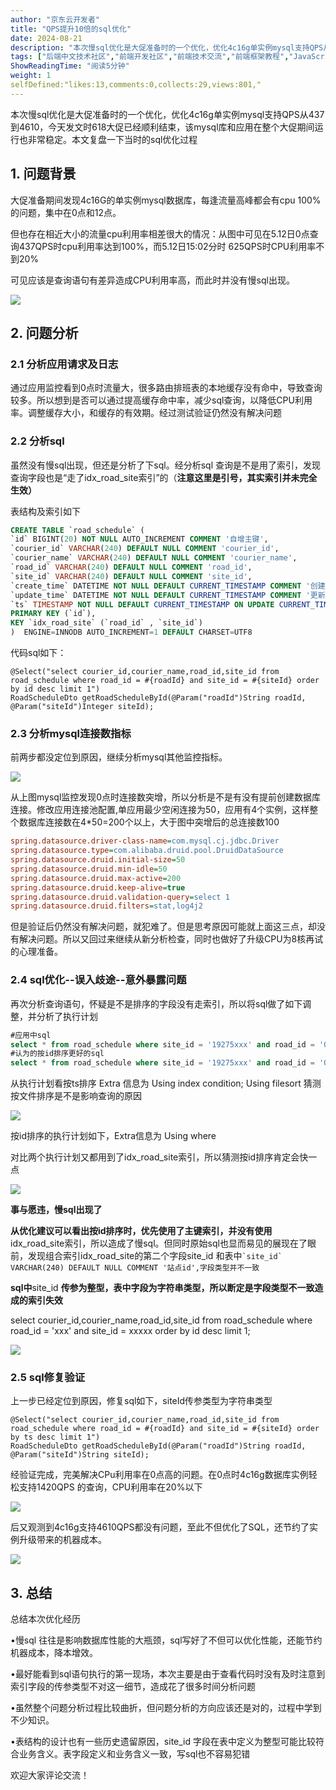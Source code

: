 ```yaml
---
author: "京东云开发者"
title: "QPS提升10倍的sql优化"
date: 2024-08-21
description: "本次慢sql优化是大促准备时的一个优化，优化4c16g单实例mysql支持QPS从437到4610，今天发文时618大促已经顺利结束，该mysql库和应用在整个大促期间运行也非常稳定。本文复盘一下当时本次慢sql优化是大促准备时的一个优化，优化4c16g单实例mysql支持QPS从437到4610，今天发文时618大促"
tags: ["后端中文技术社区","前端开发社区","前端技术交流","前端框架教程","JavaScript 学习资源","CSS 技巧与最佳实践","HTML5 最新动态","前端工程师职业发展","开源前端项目","前端技术趋势"]
ShowReadingTime: "阅读5分钟"
weight: 1
selfDefined:"likes:13,comments:0,collects:29,views:801,"
---
```

本次慢sql优化是大促准备时的一个优化，优化4c16g单实例mysql支持QPS从437到4610，今天发文时618大促已经顺利结束，该mysql库和应用在整个大促期间运行也非常稳定。本文复盘一下当时的sql优化过程

1\. 问题背景
--------

大促准备期间发现4c16G的单实例mysql数据库，每逢流量高峰都会有cpu 100%的问题，集中在0点和12点。

但也存在相近大小的流量cpu利用率相差很大的情况：从图中可见在5.12日0点查询437QPS时cpu利用率达到100%，而5.12日15:02分时 625QPS时CPU利用率不到20%

可见应该是查询语句有差异造成CPU利用率高，而此时并没有慢sql出现。

![](/images/jueJin/b140e02de5324ca.png)

2\. 问题分析
--------

### 2.1 分析应用请求及日志

通过应用监控看到0点时流量大，很多路由排班表的本地缓存没有命中，导致查询较多。所以想到是否可以通过提高缓存命中率，减少sql查询，以降低CPU利用率。调整缓存大小，和缓存的有效期。经过测试验证仍然没有解决问题

### 2.2 分析sql

虽然没有慢sql出现，但还是分析了下sql。经分析sql 查询是不是用了索引，发现查询字段也是“走了idx\_road\_site索引”的（**注意这里是引号，其实索引并未完全生效）**

表结构及索引如下

```sql
CREATE TABLE `road_schedule` (
`id` BIGINT(20) NOT NULL AUTO_INCREMENT COMMENT '自增主键',
`courier_id` VARCHAR(240) DEFAULT NULL COMMENT 'courier_id',
`courier_name` VARCHAR(240) DEFAULT NULL COMMENT 'courier_name',
`road_id` VARCHAR(240) DEFAULT NULL COMMENT 'road_id',
`site_id` VARCHAR(240) DEFAULT NULL COMMENT 'site_id',
`create_time` DATETIME NOT NULL DEFAULT CURRENT_TIMESTAMP COMMENT '创建时间',
`update_time` DATETIME NOT NULL DEFAULT CURRENT_TIMESTAMP COMMENT '更新时间',
`ts` TIMESTAMP NOT NULL DEFAULT CURRENT_TIMESTAMP ON UPDATE CURRENT_TIMESTAMP COMMENT '时间戳',
PRIMARY KEY (`id`),
KEY `idx_road_site` (`road_id` , `site_id`)
)  ENGINE=INNODB AUTO_INCREMENT=1 DEFAULT CHARSET=UTF8
```

代码sql如下：

```less
@Select("select courier_id,courier_name,road_id,site_id from road_schedule where road_id = #{roadId} and site_id = #{siteId} order by id desc limit 1")
RoadScheduleDto getRoadScheduleById(@Param("roadId")String roadId, @Param("siteId")Integer siteId);
```

### 2.3 分析mysql连接数指标

前两步都没定位到原因，继续分析mysql其他监控指标。

![](/images/jueJin/4b512c47c7414e1.png)

从上图mysql监控发现0点时连接数突增，所以分析是不是有没有提前创建数据库连接。修改应用连接池配置,单应用最少空闲连接为50，应用有4个实例，这样整个数据库连接数在4\*50=200个以上，大于图中突增后的总连接数100

```ini
spring.datasource.driver-class-name=com.mysql.cj.jdbc.Driver
spring.datasource.type=com.alibaba.druid.pool.DruidDataSource
spring.datasource.druid.initial-size=50
spring.datasource.druid.min-idle=50
spring.datasource.druid.max-active=200
spring.datasource.druid.keep-alive=true
spring.datasource.druid.validation-query=select 1
spring.datasource.druid.filters=stat,log4j2
```

但是验证后仍然没有解决问题，就犯难了。但是思考原因可能就上面这三点，却没有解决问题。所以又回过来继续从新分析检查，同时也做好了升级CPU为8核再试的心理准备。

### 2.4 sql优化--误入歧途--意外暴露问题

再次分析查询语句，怀疑是不是排序的字段没有走索引，所以将sql做了如下调整，并分析了执行计划

```sql
#应用中sql
select * from road_schedule where site_id = '19275xxx' and road_id = '02xx'  order by ts desc limit 1;
#认为的按id排序更好的sql
select * from road_schedule where site_id = '19275xxx' and road_id = '02xx'  order by id desc limit 1;
```

从执行计划看按ts排序 Extra 信息为 Using index condition; Using filesort 猜测按文件排序是不是影响查询的原因

![](/images/jueJin/6349375b1a624b8.png)

按id排序的执行计划如下，Extra信息为 Using where

对比两个执行计划又都用到了idx\_road\_site索引，所以猜测按id排序肯定会快一点

![](/images/jueJin/420fc4f43d2742d.png)

**事与愿违，慢sql出现了**

**从优化建议可以看出按id排序时，优先使用了主键索引，并没有使用**idx\_road\_site索引，所以造成了慢sql。但同时原始sql也显而易见的展现在了眼前，发现组合索引idx\_road\_site的第二个字段site\_id 和表中`` `site_id` VARCHAR(240) DEFAULT NULL COMMENT '站点id',字段类型并不一致 ``

**sql中**site\_id **传参为整型，表中字段为字符串类型，所以断定是字段类型不一致造成的索引失效**

select courier\_id,courier\_name,road\_id,site\_id from road\_schedule where road\_id = 'xxx' and site\_id = xxxxx order by id desc limit 1;

![](/images/jueJin/1a12eb764afe4ae.png)

### 2.5 sql修复验证

上一步已经定位到原因，修复sql如下，siteId传参类型为字符串类型

```less
@Select("select courier_id,courier_name,road_id,site_id from road_schedule where road_id = #{roadId} and site_id = #{siteId} order by ts desc limit 1")
RoadScheduleDto getRoadScheduleById(@Param("roadId")String roadId, @Param("siteId")String siteId);
```

经验证完成，完美解决CPu利用率在0点高的问题。在0点时4c16g数据库实例轻松支持1420QPS 的查询，CPU利用率在20%以下

![](/images/jueJin/f2727b94819e42a.png)

后又观测到4c16g支持4610QPS都没有问题，至此不但优化了SQL，还节约了实例升级带来的机器成本。

![](/images/jueJin/6232a834150942a.png)

3\. 总结
------

总结本次优化经历

•慢sql 往往是影响数据库性能的大瓶颈，sql写好了不但可以优化性能，还能节约机器成本，降本增效。

•最好能看到sql语句执行的第一现场，本次主要是由于查看代码时没有及时注意到索引字段的传参类型不对这一细节，造成花了很多时间分析问题

•虽然整个问题分析过程比较曲折，但问题分析的方向应该还是对的，过程中学到不少知识。

•表结构的设计也有一些历史遗留原因，site\_id 字段在表中定义为整型可能比较符合业务含义。表字段定义和业务含义一致，写sql也不容易犯错

欢迎大家评论交流！